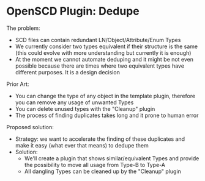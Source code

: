 # OpenSCD Plugin: Dedupe

The problem:

- SCD files can contain redundant LN/Object/Attribute/Enum Types
- We currently consider two types equivalent if their structure is the same (this could evolve with more understanding but currently it is enough)
- At the moment we cannot automate deduping and it might be not even possible because there are times where two equivalent types have different purposes. It is a design decision

Prior Art:

- You can change the type of any object in the template plugin, therefore you can remove any usage of unwanted Types
- You can delete unused types with the "Cleanup" plugin
- The process of finding duplicates takes long and it prone to human error

Proposed solution:
- Strategy: we want to accelerate the finding of these duplicates and make it easy (what ever that means) to dedupe them
- Solution:
  - We'll create a plugin that shows similar/equivalent Types and provide the possibility to move all usage from Type-B to Type-A
  - All dangling Types can be cleaned up by the "Cleanup" plugin